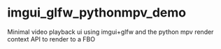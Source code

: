 # imgui_glfw_pythonmpv_demo
Minimal video playback ui using imgui+glfw and the python mpv render context API to render to a FBO
